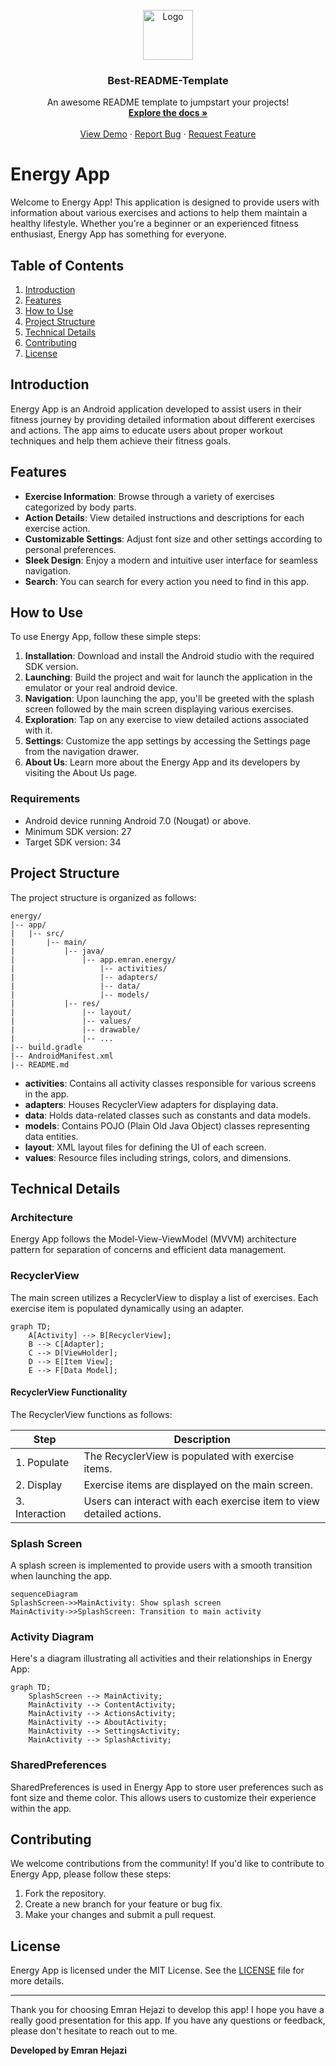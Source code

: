 <!-- PROJECT LOGO -->
<br />
<div align="center">
  <a href="https://github.com/othneildrew/Best-README-Template">
    <img src="images/logo.png" alt="Logo" width="80" height="80">
  </a>

  <h3 align="center">Best-README-Template</h3>

  <p align="center">
    An awesome README template to jumpstart your projects!
    <br />
    <a href="https://github.com/othneildrew/Best-README-Template"><strong>Explore the docs »</strong></a>
    <br />
    <br />
    <a href="https://github.com/othneildrew/Best-README-Template">View Demo</a>
    ·
    <a href="https://github.com/othneildrew/Best-README-Template/issues/new?labels=bug&template=bug-report---.md">Report Bug</a>
    ·
    <a href="https://github.com/othneildrew/Best-README-Template/issues/new?labels=enhancement&template=feature-request---.md">Request Feature</a>
  </p>
</div>

# Energy App

Welcome to Energy App! This application is designed to provide users with information about various exercises and actions to help them maintain a healthy lifestyle. Whether you're a beginner or an experienced fitness enthusiast, Energy App has something for everyone.

## Table of Contents

1. [Introduction](#introduction)
2. [Features](#features)
3. [How to Use](#how-to-use)
4. [Project Structure](#project-structure)
5. [Technical Details](#technical-details)
6. [Contributing](#contributing)
7. [License](#license)

## Introduction

Energy App is an Android application developed to assist users in their fitness journey by providing detailed information about different exercises and actions. The app aims to educate users about proper workout techniques and help them achieve their fitness goals.

## Features

- **Exercise Information**: Browse through a variety of exercises categorized by body parts.
- **Action Details**: View detailed instructions and descriptions for each exercise action.
- **Customizable Settings**: Adjust font size and other settings according to personal preferences.
- **Sleek Design**: Enjoy a modern and intuitive user interface for seamless navigation.
- **Search**:  You can search for every action you need to find in this app.

## How to Use

To use Energy App, follow these simple steps:

1. **Installation**: Download and install the Android studio with the required SDK version.
2. **Launching**: Build the project and wait for launch the application in the emulator or your real android device.
3. **Navigation**: Upon launching the app, you'll be greeted with the splash screen followed by the main screen displaying various exercises.
4. **Exploration**: Tap on any exercise to view detailed actions associated with it.
5. **Settings**: Customize the app settings by accessing the Settings page from the navigation drawer.
6. **About Us**: Learn more about the Energy App and its developers by visiting the About Us page.

### Requirements

- Android device running Android 7.0 (Nougat) or above.
- Minimum SDK version: 27
- Target SDK version: 34

## Project Structure

The project structure is organized as follows:

```plaintext
energy/
|-- app/
|   |-- src/
|       |-- main/
|           |-- java/
|               |-- app.emran.energy/
|                   |-- activities/
|                   |-- adapters/
|                   |-- data/
|                   |-- models/
|           |-- res/
|               |-- layout/
|               |-- values/
|               |-- drawable/
|               |-- ...
|-- build.gradle
|-- AndroidManifest.xml
|-- README.md
```

- **activities**: Contains all activity classes responsible for various screens in the app.
- **adapters**: Houses RecyclerView adapters for displaying data.
- **data**: Holds data-related classes such as constants and data models.
- **models**: Contains POJO (Plain Old Java Object) classes representing data entities.
- **layout**: XML layout files for defining the UI of each screen.
- **values**: Resource files including strings, colors, and dimensions.

## Technical Details

### Architecture

Energy App follows the Model-View-ViewModel (MVVM) architecture pattern for separation of concerns and efficient data management.

### RecyclerView

The main screen utilizes a RecyclerView to display a list of exercises. Each exercise item is populated dynamically using an adapter.

```mermaid
graph TD;
    A[Activity] --> B[RecyclerView];
    B --> C[Adapter];
    C --> D[ViewHolder];
    D --> E[Item View];
    E --> F[Data Model];
```

#### RecyclerView Functionality

The RecyclerView functions as follows:

| Step        | Description                                              |
|-------------|----------------------------------------------------------|
| 1. Populate | The RecyclerView is populated with exercise items.       |
| 2. Display  | Exercise items are displayed on the main screen.         |
| 3. Interaction | Users can interact with each exercise item to view detailed actions. |

### Splash Screen

A splash screen is implemented to provide users with a smooth transition when launching the app.

```mermaid
sequenceDiagram
SplashScreen->>MainActivity: Show splash screen
MainActivity->>SplashScreen: Transition to main activity
```

### Activity Diagram

Here's a diagram illustrating all activities and their relationships in Energy App:

```mermaid
graph TD;
    SplashScreen --> MainActivity;
    MainActivity --> ContentActivity;
    MainActivity --> ActionsActivity;
    MainActivity --> AboutActivity;
    MainActivity --> SettingsActivity;
    MainActivity --> SplashActivity;
```

### SharedPreferences

SharedPreferences is used in Energy App to store user preferences such as font size and theme color. This allows users to customize their experience within the app.

## Contributing

We welcome contributions from the community! If you'd like to contribute to Energy App, please follow these steps:

1. Fork the repository.
2. Create a new branch for your feature or bug fix.
3. Make your changes and submit a pull request.

## License

Energy App is licensed under the MIT License. See the [LICENSE](LICENSE) file for more details.

---

Thank you for choosing Emran Hejazi to develop this app! I hope you have a really good presentation for this app. If you have any questions or feedback, please don't hesitate to reach out to me.

**Developed by Emran Hejazi**
